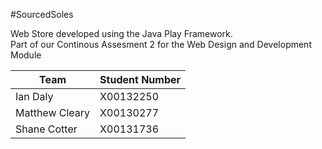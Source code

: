 #SourcedSoles

 Web Store developed using the Java Play Framework.		
 Part of our Continous Assesment 2 for the Web Design and Development Module		
 		
 Team| Student Number		
 ------------- | -------------		
 Ian Daly | X00132250		
 Matthew Cleary | X00130277		
 Shane Cotter | X00131736